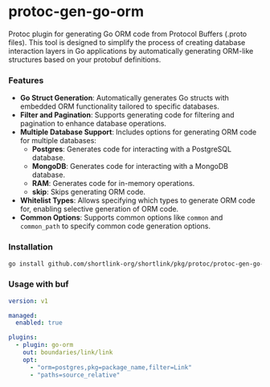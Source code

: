 # protoc-gen-go-orm

Protoc plugin for generating Go ORM code from Protocol Buffers (.proto files). 
This tool is designed to simplify the process of creating database interaction layers in Go applications 
by automatically generating ORM-like structures based on your protobuf definitions.

### Features

- **Go Struct Generation**: Automatically generates Go structs with embedded ORM functionality tailored to specific databases.
- **Filter and Pagination**: Supports generating code for filtering and pagination to enhance database operations.
- **Multiple Database Support**: Includes options for generating ORM code for multiple databases:
  - **Postgres**: Generates code for interacting with a PostgreSQL database.
  - **MongoDB**: Generates code for interacting with a MongoDB database.
  - **RAM**: Generates code for in-memory operations.
  - **skip**: Skips generating ORM code.
- **Whitelist Types**: Allows specifying which types to generate ORM code for, enabling selective generation of ORM code.
- **Common Options**: Supports common options like `common` and `common_path` to specify common code generation options.

### Installation

```bash
go install github.com/shortlink-org/shortlink/pkg/protoc/protoc-gen-go-orm
```

### Usage with buf

```yaml
version: v1

managed:
  enabled: true

plugins:
  - plugin: go-orm
    out: boundaries/link/link
    opt:
      - "orm=postgres,pkg=package_name,filter=Link"
      - "paths=source_relative"
```
